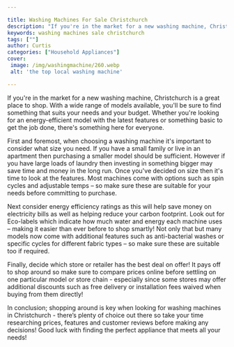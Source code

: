 ```yaml
---

title: Washing Machines For Sale Christchurch
description: "If you're in the market for a new washing machine, Christchurch is a great place to shop. With a wide range of models available, y...swipe up to find out"
keywords: washing machines sale christchurch
tags: [""]
author: Curtis
categories: ["Household Appliances"]
cover: 
 image: /img/washingmachine/260.webp
 alt: 'the top local washing machine'

---
```


If you're in the market for a new washing machine, Christchurch is a great place to shop. With a wide range of models available, you'll be sure to find something that suits your needs and your budget. Whether you're looking for an energy-efficient model with the latest features or something basic to get the job done, there's something here for everyone.

First and foremost, when choosing a washing machine it's important to consider what size you need. If you have a small family or live in an apartment then purchasing a smaller model should be sufficient. However if you have large loads of laundry then investing in something bigger may save time and money in the long run. Once you've decided on size then it's time to look at the features. Most machines come with options such as spin cycles and adjustable temps – so make sure these are suitable for your needs before committing to purchase.

Next consider energy efficiency ratings as this will help save money on electricity bills as well as helping reduce your carbon footprint. Look out for Eco-labels which indicate how much water and energy each machine uses – making it easier than ever before to shop smartly! Not only that but many models now come with additional features such as anti-bacterial washes or specific cycles for different fabric types – so make sure these are suitable too if required.

Finally, decide which store or retailer has the best deal on offer! It pays off to shop around so make sure to compare prices online before settling on one particular model or store chain - especially since some stores may offer additional discounts such as free delivery or installation fees waived when buying from them directly! 
 
In conclusion; shopping around is key when looking for washing machines in Christchurch - there’s plenty of choice out there so take your time researching prices, features and customer reviews before making any decisions! Good luck with finding the perfect appliance that meets all your needs!
